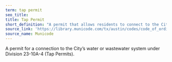 ```yaml
---
term: tap permit
seo_title: 
title: Tap Permit
short_definition: "A permit that allows residents to connect to the City's water or wastewater system."
source_link: 'https://library.municode.com/tx/austin/codes/code_of_ordinances?nodeId=TIT25LADE_CH25-9WAWA_ART1UTSE_DIV3TAPE'
source_name: Municode
---
```



A permit for a connection to the City’s water or wastewater system under Division 23-10A-4 (Tap Permits).